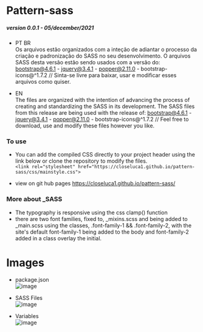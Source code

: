 # Pattern-sass

##### version 0.0.1 - 05/december/2021

- PT BR <br>
Os arquivos estão organizados com a inteção de adiantar o processo da criação e padronização do SASS no seu desenvolvimento. O arquivos SASS desta versão estão sendo usados com a versão do: bootstrap@4.6.1 - jquery@3.4.1 - popper@2.11.0 - bootstrap-icons@^1.7.2 // Sinta-se livre para baixar, usar e modificar esses arquivos como quiser.

- EN <br>
The files are organized with the intention of advancing the process of creating and standardizing the SASS in its development. The SASS files from this release are being used with the release of: bootstrap@4.6.1 - jquery@3.4.1 - popper@2.11.0 - bootstrap-icons@^1.7.2 // Feel free to download, use and modify these files however you like.

### To use
- You can add the compiled CSS directly to your project header using the link below or clone the repository to modify the files. <br>
`<link rel="stylesheet" href="https://closeluca1.github.io/pattern-sass/css/mainstyle.css">`

- view on git hub pages
https://closeluca1.github.io/pattern-sass/

### More about _SASS

- The typography is responsive using the css clamp() function
- there are two font families, fixed to, _mixins.scss and being added to _main.scss using the classes, .font-family-1 && .font-family-2, with the site's default font-family-1 being added to the body and font-family-2 added in a class overlay the initial.

# Images
- package.json <br>
![image](https://user-images.githubusercontent.com/57973233/144753833-5dcc35c1-e64b-41e1-8e09-4026e1d78403.png)

- SASS Files <br>
![image](https://user-images.githubusercontent.com/57973233/144753932-ed6a9326-d944-4b4a-bdf5-1ba0ea9bdc3a.png)

- Variables <br>
![image](https://user-images.githubusercontent.com/57973233/144754935-b7aef282-f97f-4656-9cce-192197735400.png)

